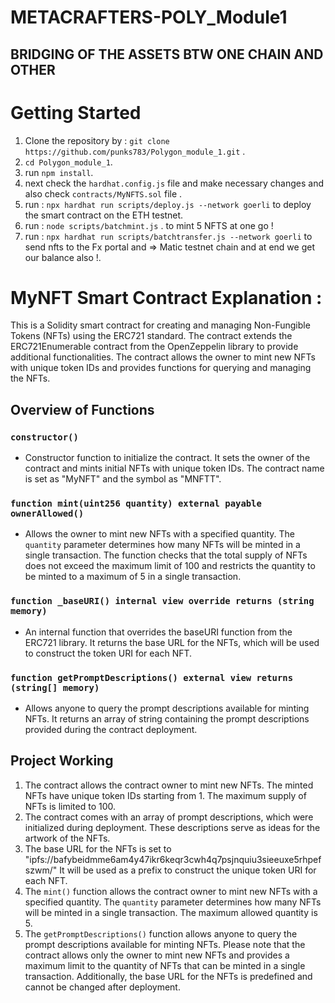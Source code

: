 # METACRAFTERS-POLY_Module1
## BRIDGING OF THE ASSETS BTW ONE CHAIN AND OTHER 

# Getting Started

1. Clone the repository by : `git clone https://github.com/punks783/Polygon_module_1.git` .
2. `cd Polygon_module_1`.
3. run `npm install`.
4. next check the `hardhat.config.js` file and make necessary changes and also check `contracts/MyNFTS.sol` file .
5. run : `npx hardhat run scripts/deploy.js --network goerli` to deploy the smart contract on the ETH testnet.
6. run : `node scripts/batchmint.js` . to mint 5 NFTS at one go !
7. run : `npx hardhat run scripts/batchtransfer.js --network goerli` to send nfts to the Fx portal and => Matic testnet chain and at end we get our balance also !.

# MyNFT Smart Contract Explanation : 

This is a Solidity smart contract for creating and managing Non-Fungible Tokens (NFTs) using the ERC721 standard. The contract extends the ERC721Enumerable contract from the OpenZeppelin library to provide additional functionalities. The contract allows the owner to mint new NFTs with unique token IDs and provides functions for querying and managing the NFTs.

## Overview of Functions

### `constructor()`

- Constructor function to initialize the contract. It sets the owner of the contract and mints initial NFTs with unique token IDs. The contract name is set as "MyNFT" and the symbol as "MNFTT".

### `function mint(uint256 quantity) external payable ownerAllowed()`

- Allows the owner to mint new NFTs with a specified quantity. The `quantity` parameter determines how many NFTs will be minted in a single transaction. The function checks that the total supply of NFTs does not exceed the maximum limit of 100 and restricts the quantity to be minted to a maximum of 5 in a single transaction.

### `function _baseURI() internal view override returns (string memory)`

- An internal function that overrides the baseURI function from the ERC721 library. It returns the base URL for the NFTs, which will be used to construct the token URI for each NFT.

### `function getPromptDescriptions() external view returns (string[] memory)`

- Allows anyone to query the prompt descriptions available for minting NFTs. It returns an array of string containing the prompt descriptions provided during the contract deployment.

## Project Working

1. The contract allows the contract owner to mint new NFTs. The minted NFTs have unique token IDs starting from 1. The maximum supply of NFTs is limited to 100.
2. The contract comes with an array of prompt descriptions, which were initialized during deployment. These descriptions serve as ideas for the artwork of the NFTs.
3. The base URL for the NFTs is set to "ipfs://bafybeidmme6am4y47ikr6keqr3cwh4q7psjnquiu3sieeuxe5rhpefszwm/" It will be used as a prefix to construct the unique token URI for each NFT.
4. The `mint()` function allows the contract owner to mint new NFTs with a specified quantity. The `quantity` parameter determines how many NFTs will be minted in a single transaction. The maximum allowed quantity is 5.
5. The `getPromptDescriptions()` function allows anyone to query the prompt descriptions available for minting NFTs.
Please note that the contract allows only the owner to mint new NFTs and provides a maximum limit to the quantity of NFTs that can be minted in a single transaction. Additionally, the base URL for the NFTs is predefined and cannot be changed after deployment.
